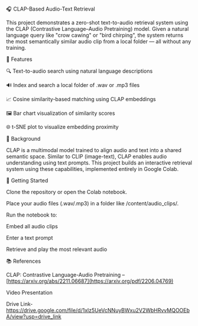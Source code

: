 🎧 CLAP-Based Audio-Text Retrieval

This project demonstrates a zero-shot text-to-audio retrieval system using the CLAP (Contrastive Language–Audio Pretraining) model. 
Given a natural language query like "crow cawing" or "bird chirping", the system returns the most semantically similar audio clip from a local folder — all without any training.

📌 Features

🔍 Text-to-audio search using natural language descriptions

🔊 Index and search a local folder of .wav or .mp3 files

📈 Cosine similarity-based matching using CLAP embeddings

🖼️ Bar chart visualization of similarity scores

🌐 t-SNE plot to visualize embedding proximity 

🧠 Background

CLAP is a multimodal model trained to align audio and text into a shared semantic space. Similar to CLIP (image-text), CLAP enables audio understanding using text prompts. This project builds an interactive retrieval system using these capabilities, implemented entirely in Google Colab.

🚀 Getting Started

Clone the repository or open the Colab notebook.

Place your audio files (.wav/.mp3) in a folder like /content/audio_clips/.

Run the notebook to:

Embed all audio clips

Enter a text prompt

Retrieve and play the most relevant audio

📚 References

CLAP: Contrastive Language-Audio Pretraining – [https://arxiv.org/abs/2211.06687](https://arxiv.org/pdf/2206.04769)

Video Presentation

Drive Link- https://drive.google.com/file/d/1xlz5UeVcNNuyBWxu2V2WbHRvvMQOOEbA/view?usp=drive_link

